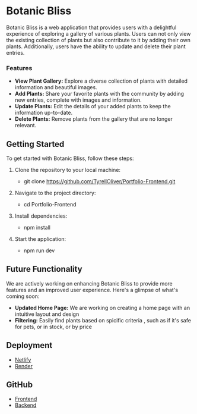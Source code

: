 # Botanic Bliss

Botanic Bliss is a web application that provides users with a delightful experience of exploring a gallery of various plants. Users can not only view the existing collection of plants but also contribute to it by adding their own plants. Additionally, users have the ability to update and delete their plant entries.

### Features

- **View Plant Gallery:** Explore a diverse collection of plants with detailed information and beautiful images.
- **Add Plants:** Share your favorite plants with the community by adding new entries, complete with images and information.
- **Update Plants:** Edit the details of your added plants to keep the information up-to-date.
- **Delete Plants:** Remove plants from the gallery that are no longer relevant.

## Getting Started

To get started with Botanic Bliss, follow these steps:

1. Clone the repository to your local machine:
    - git clone https://github.com/TyrellOliver/Portfolio-Frontend.git

2. Navigate to the project directory:
    - cd Portfolio-Frontend

3. Install dependencies:
    - npm install

4. Start the application:
    - npm run dev

## Future Functionality

We are actively working on enhancing Botanic Bliss to provide more features and an improved user experience. Here's a glimpse of what's coming soon:

- **Updated Home Page:** We are working on creating a home page with an intuitive layout and design
- **Filtering:** Easily find plants based on spicific criteria , such as if it's safe for pets, or in stock, or by price

## Deployment
- [Netlify]()
- [Render]()

## GitHub
- [Frontend](https://github.com/TyrellOliver/Portfolio-Frontend)
- [Backend](https://github.com/TyrellOliver/Portfolio-Backend)
